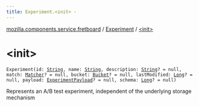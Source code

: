 ```yaml
---
title: Experiment.<init> - 
---
```


[mozilla.components.service.fretboard](../index.html) / [Experiment](index.html) / [&lt;init&gt;](./-init-.html)

# &lt;init&gt;

`Experiment(id: `[`String`](https://kotlinlang.org/api/latest/jvm/stdlib/kotlin/-string/index.html)`, name: `[`String`](https://kotlinlang.org/api/latest/jvm/stdlib/kotlin/-string/index.html)`, description: `[`String`](https://kotlinlang.org/api/latest/jvm/stdlib/kotlin/-string/index.html)`? = null, match: `[`Matcher`](-matcher/index.html)`? = null, bucket: `[`Bucket`](-bucket/index.html)`? = null, lastModified: `[`Long`](https://kotlinlang.org/api/latest/jvm/stdlib/kotlin/-long/index.html)`? = null, payload: `[`ExperimentPayload`](../-experiment-payload/index.html)`? = null, schema: `[`Long`](https://kotlinlang.org/api/latest/jvm/stdlib/kotlin/-long/index.html)`? = null)`

Represents an A/B test experiment,
independent of the underlying
storage mechanism

